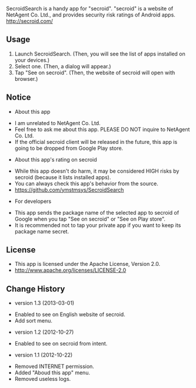 SecroidSearch is a handy app for "secroid".
"secroid" is a website of NetAgent Co. Ltd., and provides security risk ratings of Android apps.
http://secroid.com/

Usage
----------
1. Launch SecroidSearch. (Then, you will see the list of apps installed on your devices.)
2. Select one. (Then, a dialog will appear.)
3. Tap "See on secroid". (Then, the website of secroid will open with browser.)

Notice
----------
* About this app
- I am unrelated to NetAgent Co. Ltd.
- Feel free to ask me about this app. PLEASE DO NOT inquire to NetAgent Co. Ltd.
- If the official secroid client will be released in the future, this app is going to be dropped from Google Play store.

* About this app's rating on secroid
- While this app doesn't do harm, it may be considered HIGH risks by secroid (because it lists installed apps).
- You can always check this app's behavior from the source.
- https://github.com/ymstmsys/SecroidSearch

* For developers
- This app sends the package name of the selected app to secroid of Google when you tap "See on secroid" or "See on Play store".
- It is recommended not to tap your private app if you want to keep its package name secret.

License
----------
- This app is licensed under the Apache License, Version 2.0.
- http://www.apache.org/licenses/LICENSE-2.0

Change History
----------
* version 1.3 (2013-03-01)
- Enabled to see on English website of secroid.
- Add sort menu.

* version 1.2 (2012-10-27)
- Enabled to see on secroid from intent.

* version 1.1 (2012-10-22)
- Removed INTERNET permission.
- Added "Aboud this app" menu.
- Removed useless logs.
